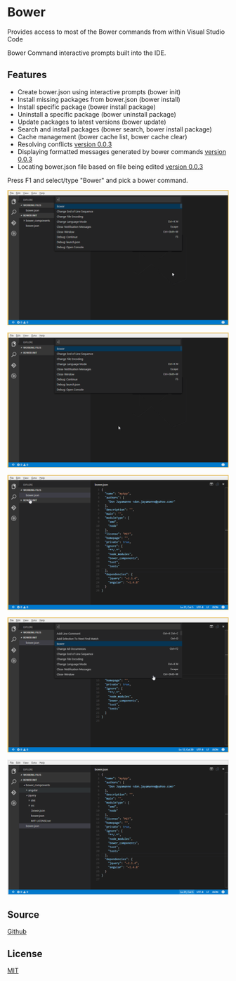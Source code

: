 # Bower

Provides access to most of the Bower commands from within Visual Studio Code

Bower Command interactive prompts built into the IDE.

## Features
* Create bower.json using interactive prompts (bower init)
* Install missing packages from bower.json (bower install)
* Install specific package (bower install package)
* Uninstall a specific package (bower uninstall package)
* Update packages to latest versions (bower update)
* Search and install packages (bower search, bower install package)
* Cache management (bower cache list, bower cache clear)
* Resolving conflicts [version 0.0.3](https://github.com/DonJayamanne/bowerVSCode/blob/master/CHANGELOG.md)
* Displaying formatted messages generated by bower commands [version 0.0.3](https://github.com/DonJayamanne/bowerVSCode/blob/master/CHANGELOG.md)
* Locating bower.json file based on file being edited [version 0.0.3](https://github.com/DonJayamanne/bowerVSCode/blob/master/CHANGELOG.md)

Press F1 and select/type "Bower" and pick a bower command.
 
![Image of Command](https://raw.githubusercontent.com/DonJayamanne/bowerVSCode/master/images/commands.gif)

![Image of Init](https://raw.githubusercontent.com/DonJayamanne/bowerVSCode/master/images/init.gif)

![Image of Install](https://raw.githubusercontent.com/DonJayamanne/bowerVSCode/master/images/install.gif)

![Image of Search](https://raw.githubusercontent.com/DonJayamanne/bowerVSCode/master/images/searchandinstall.gif)

![Image of Uninstall](https://raw.githubusercontent.com/DonJayamanne/bowerVSCode/master/images/uninstall.gif)


## Source

[Github](https://github.com/DonJayamanne/bowerVSCode)
                
## License

[MIT](https://raw.githubusercontent.com/DonJayamanne/bowerVSCode/master/LICENSE)
